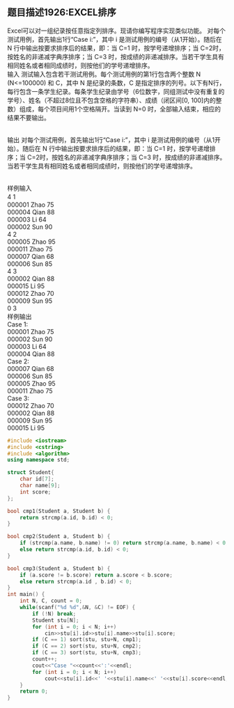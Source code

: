 题目描述1926:EXCEL排序
----------------

Excel可以对一组纪录按任意指定列排序。现请你编写程序实现类似功能。
对每个测试用例，首先输出1行“Case i:”，其中 i 是测试用例的编号（从1开始）。随后在 N 行中输出按要求排序后的结果，即：当 C=1 时，按学号递增排序；当 C=2时，按姓名的非递减字典序排序；当 C=3 时，按成绩的非递减排序。当若干学生具有相同姓名或者相同成绩时，则按他们的学号递增排序。
<br>输入
测试输入包含若干测试用例。每个测试用例的第1行包含两个整数 N (N<=100000) 和 C，其中 N 是纪录的条数，C 是指定排序的列号。以下有N行，每行包含一条学生纪录。每条学生纪录由学号（6位数字，同组测试中没有重复的学号）、姓名（不超过8位且不包含空格的字符串）、成绩（闭区间[0, 100]内的整数）组成，每个项目间用1个空格隔开。当读到 N=0 时，全部输入结束，相应的结果不要输出。

<br>输出
对每个测试用例，首先输出1行“Case i:”，其中 i 是测试用例的编号（从1开始）。随后在 N 行中输出按要求排序后的结果，即：当 C=1 时，按学号递增排序；当 C=2时，按姓名的非递减字典序排序；当 C=3 时，按成绩的非递减排序。当若干学生具有相同姓名或者相同成绩时，则按他们的学号递增排序。

<br>样例输入
<br>4 1　　
<br>000001 Zhao 75
<br>000004 Qian 88
<br>000003 Li 64
<br>000002 Sun 90
<br>4 2
<br>000005 Zhao 95
<br>000011 Zhao 75
<br>000007 Qian 68
<br>000006 Sun 85
<br>4 3
<br>000002 Qian 88
<br>000015 Li 95
<br>000012 Zhao 70
<br>000009 Sun 95
<br>0 3
<br>样例输出
<br>Case 1:
<br>000001 Zhao 75
<br>000002 Sun 90
<br>000003 Li 64
<br>000004 Qian 88
<br>Case 2:
<br>000007 Qian 68
<br>000006 Sun 85
<br>000005 Zhao 95
<br>000011 Zhao 75
<br>Case 3:
<br>000012 Zhao 70
<br>000002 Qian 88
<br>000009 Sun 95
<br>000015 Li 95

```C++
#include <iostream>
#include <cstring>
#include <algorithm>
using namespace std;

struct Student{
    char id[7];
    char name[9];
    int score;
};

bool cmp1(Student a, Student b) {
    return strcmp(a.id, b.id) < 0;
}

bool cmp2(Student a, Student b) {
    if (strcmp(a.name, b.name) != 0) return strcmp(a.name, b.name) < 0;
    else return strcmp(a.id, b.id) < 0;
}

bool cmp3(Student a, Student b) {
    if (a.score != b.score) return a.score < b.score;
    else return strcmp(a.id , b.id) < 0;
}
int main() {
    int N, C, count = 0;
    while(scanf("%d %d",&N, &C) != EOF) {
        if (!N) break;
        Student stu[N];
        for (int i = 0; i < N; i++)
            cin>>stu[i].id>>stu[i].name>>stu[i].score;
        if (C == 1) sort(stu, stu+N, cmp1);
        if (C == 2) sort(stu, stu+N, cmp2);
        if (C == 3) sort(stu, stu+N, cmp3);
        count++;
        cout<<"Case "<<count<<':'<<endl;
        for (int i = 0; i < N; i++)
            cout<<stu[i].id<<' '<<stu[i].name<<' '<<stu[i].score<<endl;
    }
    return 0;
}
```